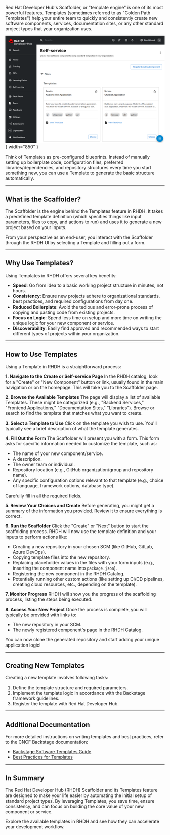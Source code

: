 Red Hat Developer Hub's Scaffolder, or "template engine" is one of its most powerful features. Templates (sometimes referred to as "Golden Path Templates") help your entire team to quickly and consistently create new software components, services, documentation sites, or any other standard project types that your organization uses.

![A Templates Screen in RHDH](./images/rhdh-templates.png){ width="850" }

Think of Templates as pre-configured blueprints. Instead of manually setting up boilerplate code, configuration files, preferred libraries/dependencies, and repository structures every time you start something new, you can use a Template to generate the basic structure automatically.

---

## What is the Scaffolder?

The Scaffolder is the engine behind the Templates feature in RHDH. It takes a predefined template definition (which specifies things like input parameters, files to copy, and actions to run) and uses it to generate a new project based on your inputs.

From your perspective as an end-user, you interact with the Scaffolder through the RHDH UI by selecting a Template and filling out a form.

---

## Why Use Templates?

Using Templates in RHDH offers several key benefits:

- **Speed**: Go from idea to a basic working project structure in minutes, not hours.
- **Consistency**: Ensure new projects adhere to organizational standards, best practices, and required configurations from day one.
- **Reduced Boilerplate**: Avoid the tedious and error-prone process of copying and pasting code from existing projects.
- **Focus on Logic**: Spend less time on setup and more time on writing the unique logic for your new component or service.
- **Discoverability**: Easily find approved and recommended ways to start different types of projects within your organization.

---

## How to Use Templates

Using a Template in RHDH is a straightforward process:

**1. Navigate to the Create or Self-service Page**
In the RHDH catalog, look for a "Create" or "New Component" button or link, usually found in the main navigation or on the homepage. This will take you to the Scaffolder page.

**2. Browse the Available Templates**
The page will display a list of available Templates. These might be categorized (e.g., "Backend Services," "Frontend Applications," "Documentation Sites," "Libraries"). Browse or search to find the template that matches what you want to create.

**3. Select a Template to Use**
Click on the template you wish to use. You'll typically see a brief description of what the template generates.

**4. Fill Out the Form**
The Scaffolder will present you with a form. This form asks for specific information needed to customize the template, such as:

- The name of your new component/service.
- A description.
- The owner team or individual.
- Repository location (e.g., GitHub organization/group and repository name).
- Any specific configuration options relevant to that template (e.g., choice of language, framework options, database type).

Carefully fill in all the required fields.

**5. Review Your Choices and Create**
Before generating, you might get a summary of the information you provided. Review it to ensure everything is correct.

**6. Run the Scaffolder**
Click the "Create" or "Next" button to start the scaffolding process. RHDH will now use the template definition and your inputs to perform actions like:

- Creating a new repository in your chosen SCM (like GitHub, GitLab, Azure DevOps).
- Copying template files into the new repository.
- Replacing placeholder values in the files with your form inputs (e.g., inserting the component name into `package.json`).
- Registering the new component in the RHDH Catalog.
- Potentially running other custom actions (like setting up CI/CD pipelines, creating cloud resources, etc., depending on the template).

**7. Monitor Progress**
RHDH will show you the progress of the scaffolding process, listing the steps being executed.

**8. Access Your New Project**
Once the process is complete, you will typically be provided with links to:

- The new repository in your SCM.
- The newly registered component's page in the RHDH Catalog.

You can now clone the generated repository and start adding your unique application logic!


---

## Creating New Templates

Creating a new template involves following tasks:

1. Define the template structure and required parameters.
2. Implement the template logic in accordance with the Backstage framework guidelines.
3. Register the template with Red Hat Developer Hub.


---

## Additional Documentation

For more detailed instructions on writing templates and best practices, refer to the CNCF Backstage documentation:

- [Backstage Software Templates Guide](https://backstage.io/docs/features/software-templates/)
- [Best Practices for Templates](https://developers.redhat.com/articles/2025/03/17/10-tips-better-backstage-software-templates)


---

## In Summary

The Red Hat Developer Hub (RHDH) Scaffolder and its Templates feature are designed to make your life easier by automating the initial setup of standard project types. By leveraging Templates, you save time, ensure consistency, and can focus on building the core value of your new component or service.

Explore the available templates in RHDH and see how they can accelerate your development workflow.